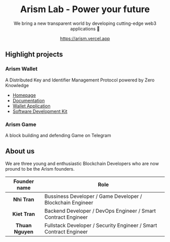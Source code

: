 <div align='center'>
<h1>Arism Lab - Power your future</h1>
<p>We bring a new transparent world by developing cutting-edge web3 applications 🚀</p>
<a href="https://arism.vercel.app">https://arism.vercel.app</a>
</div>

## Highlight projects

### Arism Wallet

A Distributed Key and Identifier Management Protocol powered by Zero Knowledge

- [Homepage](https://arism.vercel.app)
- [Documentation](https://arism.vercel.app/)
- [Wallet Application](https://arism.vercel.app)
- [Software Development Kit](https://arism.vercel.app/)

### Arism Game

A block building and defending Game on Telegram

## About us

We are three young and enthusiastic Blockchain Developers who are now pround to be the Arism founders.

|   Founder name   | Role                                                              |
| :--------------: | ----------------------------------------------------------------- |
|   **Nhi Tran**   | Bussiness Developer / Game Developer / Blockchain Engineer        |
|  **Kiet Tran**   | Backend Developer / DevOps Engineer / Smart Contract Engineer     |
| **Thuan Nguyen** | Fullstack Developer / Security Engineer / Smart Contract Engineer |
